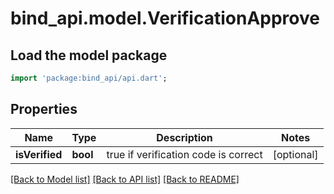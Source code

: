 # bind_api.model.VerificationApprove

## Load the model package
```dart
import 'package:bind_api/api.dart';
```

## Properties
Name | Type | Description | Notes
------------ | ------------- | ------------- | -------------
**isVerified** | **bool** | true if verification code is correct | [optional] 

[[Back to Model list]](../README.md#documentation-for-models) [[Back to API list]](../README.md#documentation-for-api-endpoints) [[Back to README]](../README.md)


